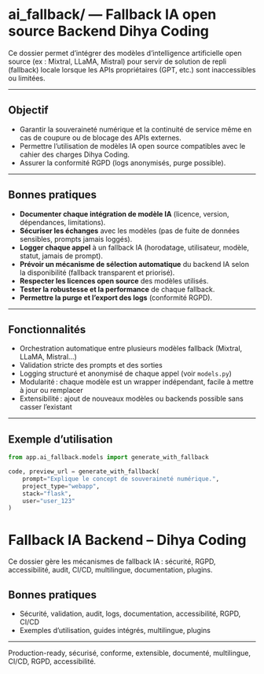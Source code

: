 # ai_fallback/ — Fallback IA open source Backend Dihya Coding

Ce dossier permet d’intégrer des modèles d’intelligence artificielle open source (ex : Mixtral, LLaMA, Mistral) pour servir de solution de repli (fallback) locale lorsque les APIs propriétaires (GPT, etc.) sont inaccessibles ou limitées.

---

## Objectif

- Garantir la souveraineté numérique et la continuité de service même en cas de coupure ou de blocage des APIs externes.
- Permettre l’utilisation de modèles IA open source compatibles avec le cahier des charges Dihya Coding.
- Assurer la conformité RGPD (logs anonymisés, purge possible).

---

## Bonnes pratiques

- **Documenter chaque intégration de modèle IA** (licence, version, dépendances, limitations).
- **Sécuriser les échanges** avec les modèles (pas de fuite de données sensibles, prompts jamais loggés).
- **Logger chaque appel** à un fallback IA (horodatage, utilisateur, modèle, statut, jamais de prompt).
- **Prévoir un mécanisme de sélection automatique** du backend IA selon la disponibilité (fallback transparent et priorisé).
- **Respecter les licences open source** des modèles utilisés.
- **Tester la robustesse et la performance** de chaque fallback.
- **Permettre la purge et l’export des logs** (conformité RGPD).

---

## Fonctionnalités

- Orchestration automatique entre plusieurs modèles fallback (Mixtral, LLaMA, Mistral…)
- Validation stricte des prompts et des sorties
- Logging structuré et anonymisé de chaque appel (voir `models.py`)
- Modularité : chaque modèle est un wrapper indépendant, facile à mettre à jour ou remplacer
- Extensibilité : ajout de nouveaux modèles ou backends possible sans casser l’existant

---

## Exemple d’utilisation

```python
from app.ai_fallback.models import generate_with_fallback

code, preview_url = generate_with_fallback(
    prompt="Explique le concept de souveraineté numérique.",
    project_type="webapp",
    stack="flask",
    user="user_123"
)
````

# Fallback IA Backend – Dihya Coding

Ce dossier gère les mécanismes de fallback IA : sécurité, RGPD, accessibilité, audit, CI/CD, multilingue, documentation, plugins.

## Bonnes pratiques
- Sécurité, validation, audit, logs, documentation, accessibilité, RGPD, CI/CD
- Exemples d’utilisation, guides intégrés, multilingue, plugins

---
Production-ready, sécurisé, conforme, extensible, documenté, multilingue, CI/CD, RGPD, accessibilité.
